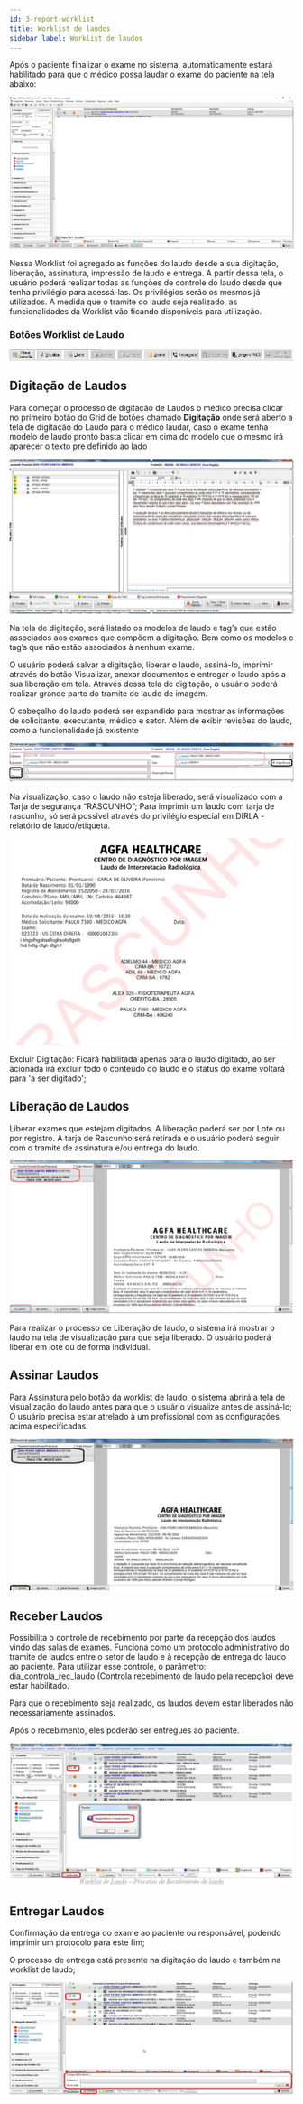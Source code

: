 ```yaml
---
id: 3-report-worklist
title: Worklist de laudos
sidebar_label: Worklist de laudos
---
```


Após o paciente finalizar o exame no sistema, automaticamente estará habilitado para que o médico possa laudar o exame do paciente na tela abaixo:

![Tela de Worklist de Laudos](../assets/image-worklists/tela-27.jpg)

Nessa Worklist foi agregado as funções do laudo desde a sua digitação, liberação, assinatura, impressão de laudo e entrega. A partir dessa tela, o usuário poderá realizar todas as funções de controle do laudo desde que tenha privilégio para acessá-las. Os privilégios serão os mesmos já utilizados. A medida que o tramite do laudo seja realizado, as funcionalidades da Worklist vão ficando disponíveis para utilização.

### Botões Worklist de Laudo

![Botões Worklist de Laudos](../assets/image-worklists/tela-28.jpg)

## Digitação de Laudos

Para começar o processo de digitação de Laudos o médico precisa clicar no primeiro botão do Grid de botões chamado **Digitação** onde será aberto a tela de digitação do Laudo para o médico laudar, caso o exame tenha modelo de laudo pronto basta clicar em cima do modelo que o mesmo irá aparecer o texto pre definido ao lado 

![Tela de Worklist de Laudos](../assets/image-worklists/tela-18.jpg)

Na tela de digitação, será listado os modelos de laudo e tag’s que estão associados aos exames que compõem a digitação. Bem como os modelos e tag’s que não estão associados à nenhum exame.

O usuário poderá salvar a digitação, liberar o laudo, assiná-lo, imprimir através do botão Visualizar, anexar documentos e entregar o laudo após a sua liberação em tela. Através dessa tela de digitação, o usuário poderá realizar grande parte do tramite de laudo de imagem.

O cabeçalho do laudo poderá ser expandido para mostrar as informações de solicitante, executante, médico e setor. Além de exibir revisões do laudo, como a funcionalidade já existente

![Tela de Worklist de Laudos](../assets/image-worklists/tela-19.jpg)

Na visualização, caso o laudo não esteja liberado, será visualizado com a Tarja de segurança “RASCUNHO”; Para imprimir um laudo com tarja de rascunho, só será possível através do privilégio especial em DIRLA - relatório de laudo/etiqueta.

![Tela de Worklist de Laudos](../assets/image-worklists/tela-20.jpg)

Excluir Digitação: Ficará habilitada apenas para o laudo digitado, ao ser acionada irá excluir todo o conteúdo do laudo e o status do exame voltará para 'a ser digitado';

## Liberação de Laudos

Liberar exames que estejam digitados. A liberação poderá ser por Lote ou por registro.
A tarja de Rascunho será retirada e o usuário poderá seguir com o tramite de assinatura e/ou entrega do laudo.

![Tela de Worklist de Laudos](../assets/image-worklists/tela-21.jpg)

Para realizar o processo de Liberação de laudo, o sistema irá mostrar o laudo na tela de visualização para que seja liberado. O usuário poderá liberar em lote ou de forma individual.


## Assinar Laudos

Para Assinatura pelo botão da worklist de laudo, o sistema abrirá a tela de visualização do laudo antes para que o usuário visualize antes de assiná-lo;
O usuário precisa estar atrelado à um profissional com as configurações acima especificadas.

![Tela de Worklist de Laudos](../assets/image-worklists/tela-23.jpg)

## Receber Laudos

Possibilita o controle de recebimento por parte da recepção dos laudos vindo das salas de exames. Funciona como um protocolo administrativo do tramite de laudos entre o setor de laudo e à recepção de entrega do laudo ao paciente. Para utilizar esse controle, o parâmetro: dia_controla_rec_laudo (Controla recebimento de laudo pela recepção) deve estar habilitado.

Para que o recebimento seja realizado, os laudos devem estar liberados não necessariamente assinados.

Após o recebimento, eles poderão ser entregues ao paciente.

![Tela de Worklist de Laudos](../assets/image-worklists/tela-24.jpg)

## Entregar Laudos

Confirmação da entrega do exame ao paciente ou responsável, podendo imprimir um protocolo para este fim;

O processo de entrega está presente na digitação do laudo e também na worklist de laudo;

![Tela de Worklist de Laudos](../assets/image-worklists/tela-25.jpg)
